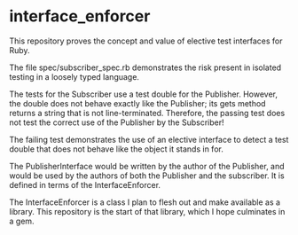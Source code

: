 interface\_enforcer
===================

This repository proves the concept and value of elective test interfaces for
Ruby.

The file spec/subscriber\_spec.rb demonstrates the risk present in isolated
testing in a loosely typed language.

The tests for the Subscriber use a test double for the Publisher. However, the
double does not behave exactly like the Publisher; its gets method returns a
string that is not line-terminated. Therefore, the passing test does not test
the correct use of the Publisher by the Subscriber!

The failing test demonstrates the use of an elective interface to detect a test
double that does not behave like the object it stands in for.

The PublisherInterface would be written by the author of the Publisher, and
would be used by the authors of both the Publisher and the subscriber. It is
defined in terms of the InterfaceEnforcer.

The InterfaceEnforcer is a class I plan to flesh out and make available as a
library. This repository is the start of that library, which I hope culminates
in a gem.
